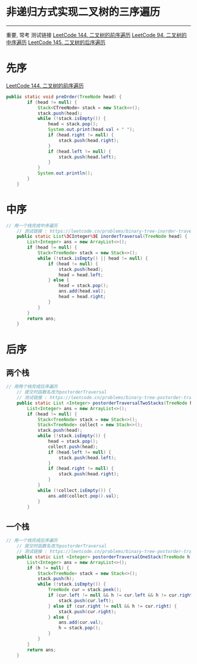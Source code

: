 # 非递归方式实现二叉树的三序遍历


---


重要, 常考
测试链接
[LeetCode 144. 二叉树的前序遍历](https://leetcode.cn/problems/binary-tree-preorder-traversal/description/)
[LeetCode 94. 二叉树的中序遍历](https://leetcode.cn/problems/binary-tree-inorder-traversal/description/)
[LeetCode 145. 二叉树的后序遍历](https://leetcode.cn/problems/binary-tree-postorder-traversal/description/)
# 先序
[LeetCode 144. 二叉树的前序遍历](https://leetcode.cn/problems/binary-tree-preorder-traversal/description/)
```java
public static void preOrder(TreeNode head) {
		if (head != null) {
			Stack<CTreeNode> stack = new Stack<>();
			stack.push(head);
			while (!stack.isEmpty()) {
				head = stack.pop();
				System.out.print(head.val + " ");
				if (head.right != null) {
					stack.push(head.right);
				}
				if (head.left != null) {
					stack.push(head.left);
				}
			}
			System.out.println();
		}
	}
```
# 中序
``` java
// 用一个栈完成中序遍历
	// 测试链接 : https://leetcode.cn/problems/binary-tree-inorder-traversal/
	public static List%3CInteger%3E inorderTraversal(TreeNode head) {
		List<Integer> ans = new ArrayList<>();
		if (head != null) {
			Stack<TreeNode> stack = new Stack<>();
			while (!stack.isEmpty() || head != null) {
				if (head != null) {
					stack.push(head);
					head = head.left;
				} else {
					head = stack.pop();
					ans.add(head.val);
					head = head.right;
				}
			}
		}
		return ans;
	}
```

# 后序
## 两个栈
``` java
// 用两个栈完成后序遍历
	// 提交时函数名改为postorderTraversal
	// 测试链接 : https://leetcode.cn/problems/binary-tree-postorder-traversal/
	public static List <Integer> postorderTraversalTwoStacks(TreeNode head) {
		List<Integer> ans = new ArrayList<>();
		if (head != null) {
			Stack<TreeNode> stack = new Stack<>();
			Stack<TreeNode> collect = new Stack<>();
			stack.push(head);
			while (!stack.isEmpty()) {
				head = stack.pop();
				collect.push(head);
				if (head.left != null) {
					stack.push(head.left);
				}
				if (head.right != null) {
					stack.push(head.right);
				}
			}
			while (!collect.isEmpty()) {
				ans.add(collect.pop().val);
			}
		}
```
## 一个栈
``` java
// 用一个栈完成后序遍历
	// 提交时函数名改为postorderTraversal
	// 测试链接 : https://leetcode.cn/problems/binary-tree-postorder-traversal/
	public static List <Integer> postorderTraversalOneStack(TreeNode h) {
		List<Integer> ans = new ArrayList<>();
		if (h != null) {
			Stack<TreeNode> stack = new Stack<>();
			stack.push(h);
			while (!stack.isEmpty()) {
				TreeNode cur = stack.peek();
				if (cur.left != null && h != cur.left && h != cur.right) {
					stack.push(cur.left);
				} else if (cur.right != null && h != cur.right) {
					stack.push(cur.right);
				} else {
					ans.add(cur.val);
					h = stack.pop();
				}
			}
		}
		return ans;
	}
```